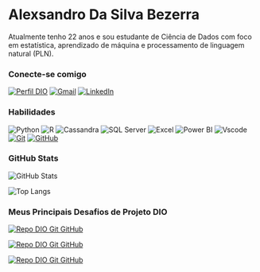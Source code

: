# Alexsandro Da Silva Bezerra

Atualmente tenho 22 anos e sou estudante de Ciência de Dados com foco em estatística, aprendizado de máquina e processamento de linguagem natural (PLN).

### Conecte-se comigo

[![Perfil DIO](https://img.shields.io/badge/-Meu%20Perfil%20na%20DIO-000000?style=for-the-badge)](https://web.dio.me/users/alecsbezerra?tab=achievements)
[![Gmail](https://img.shields.io/badge/Gmail-333333?style=for-the-badge&logo=gmail&logoColor=red)](alecsbezerra@gmail.com)
[![LinkedIn](https://img.shields.io/badge/-LinkedIn-000?style=for-the-badge&logo=linkedin&logoColor=30A3DC)](https://www.linkedin.com/in/alexsandro-silva-323575255/)

### Habilidades

![Python](https://img.shields.io/badge/Python-000?style=for-the-badge&logo=python&logoColor=30A3DC)
![R](https://img.shields.io/badge/R-000?style=for-the-badge&logo=R&logoColor=E94D5F)
![Cassandra](https://img.shields.io/badge/cassandra-000000?style=for-the-badge&logo=apache-cassandra&logoColor=white)
![SQL Server](https://img.shields.io/badge/SQL%20Server-000000?style=for-the-badge&logo=microsoft-sql-server&logoColor=white)
![Excel](https://img.shields.io/badge/Excel-000000?style=for-the-badge&logo=microsoft-excel&logoColor=white)
![Power BI](https://img.shields.io/badge/Power%20BI-000000?style=for-the-badge&logo=power-bi&logoColor=white)
![Vscode](https://img.shields.io/badge/Vscode-000000?style=for-the-badge&logo=visual-studio-code&logoColor=white)
[![Git](https://img.shields.io/badge/Git-000?style=for-the-badge&logo=git&logoColor=E94D5F)](https://git-scm.com/doc)
[![GitHub](https://img.shields.io/badge/GitHub-000?style=for-the-badge&logo=github&logoColor=30A3DC)](https://docs.github.com/)


### GitHub Stats

![GitHub Stats](https://github-readme-stats.vercel.app/api?username=alexxs2&theme=transparent&bg_color=000&border_color=30A3DC&show_icons=true&icon_color=30A3DC&title_color=E94D5F&text_color=FFF)

![Top Langs](https://github-readme-stats-git-masterrstaa-rickstaa.vercel.app/api/top-langs/?username=alexxs2&layout=compact&bg_color=000&border_color=30A3DC&title_color=E94D5F&text_color=FFF)


### Meus Principais Desafios de Projeto DIO

[![Repo DIO Git GitHub](https://github-readme-stats.vercel.app/api/pin/?username=alexxs2&repo=dio-lab-open-source&bg_color=000&border_color=30A3DC&show_icons=true&icon_color=30A3DC&title_color=E94D5F&text_color=FFF)](https://github.com/elidianaandrade/dio-lab-open-source)

[![Repo DIO Git GitHub](https://github-readme-stats.vercel.app/api/pin/?username=alexxs2&repo=trilha-python-dio&bg_color=000&border_color=30A3DC&show_icons=true&icon_color=30A3DC&title_color=E94D5F&text_color=FFF)](https://github.com/digitalinnovationone/trilha-python-dio)

[![Repo DIO Git GitHub](https://github-readme-stats.vercel.app/api/pin/?username=alexxs2&repo=package-template&bg_color=000&border_color=30A3DC&show_icons=true&icon_color=30A3DC&title_color=E94D5F&text_color=FFF)](https://github.com/alexxs2/package-template)

